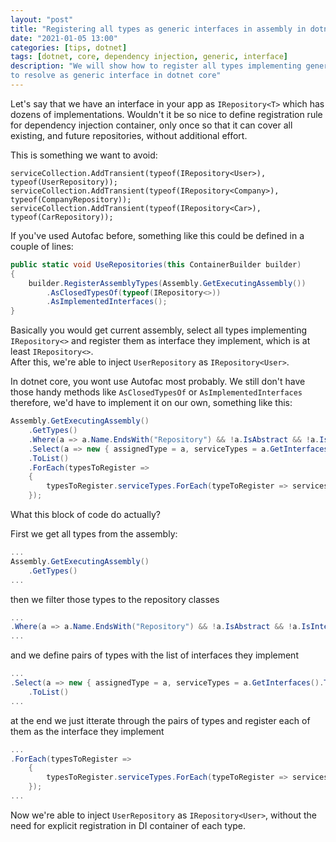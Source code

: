 ```yaml
---
layout: "post"
title: "Registering all types as generic interfaces in assembly in dotnet core"
date: "2021-01-05 13:00"
categories: [tips, dotnet]
tags: [dotnet, core, dependency injection, generic, interface]
description: "We will show how to register all types implementing generic interface, 
to resolve as generic interface in dotnet core"
---
```


Let's say that we have an interface in your app as `IRepository<T>` which has dozens of implementations.
Wouldn't it be so nice to define registration rule for dependency injection container, only once 
so that it can cover all existing, and future repositories, without additional effort.  

This is something we want to avoid:

```
serviceCollection.AddTransient(typeof(IRepository<User>), typeof(UserRepository));
serviceCollection.AddTransient(typeof(IRepository<Company>), typeof(CompanyRepository));
serviceCollection.AddTransient(typeof(IRepository<Car>), typeof(CarRepository));
```

If you've used Autofac before, something like this could be defined in a couple of lines:

```csharp
public static void UseRepositories(this ContainerBuilder builder) 
{
    builder.RegisterAssemblyTypes(Assembly.GetExecutingAssembly())
        .AsClosedTypesOf(typeof(IRepository<>))
        .AsImplementedInterfaces();
}
```
Basically you would get current assembly, select all types implementing `IRepository<>` and register
them as interface they implement, which is at least `IRepository<>`.  
After this, we're able to inject `UserRepository` as `IRepository<User>`.

In dotnet core, you wont use Autofac most probably. We still don't have those handy methods like `AsClosedTypesOf` or `AsImplementedInterfaces`
therefore, we'd have to implement it on our own, something like this:


```csharp
Assembly.GetExecutingAssembly()
    .GetTypes()
    .Where(a => a.Name.EndsWith("Repository") && !a.IsAbstract && !a.IsInterface)
    .Select(a => new { assignedType = a, serviceTypes = a.GetInterfaces().ToList() })
    .ToList()
    .ForEach(typesToRegister =>
    {
        typesToRegister.serviceTypes.ForEach(typeToRegister => services.AddScoped(typeToRegister, typesToRegister.assignedType));
    });
```

What this block of code do actually?

First we get all types from the assembly:

```csharp
...
Assembly.GetExecutingAssembly()
    .GetTypes()
...
```

then we filter those types to the repository classes

```csharp
...
.Where(a => a.Name.EndsWith("Repository") && !a.IsAbstract && !a.IsInterface)
...
```

and we define pairs of types with the list of interfaces they implement

```csharp
...
.Select(a => new { assignedType = a, serviceTypes = a.GetInterfaces().ToList() })
    .ToList()
...
```

at the end we just itterate through the pairs of types and register each of them as the interface they implement

```csharp
...
.ForEach(typesToRegister =>
    {
        typesToRegister.serviceTypes.ForEach(typeToRegister => services.AddScoped(typeToRegister, typesToRegister.assignedType));
    });
...
```

Now we're able to inject `UserRepository` as `IRepository<User>`, without the need for explicit registration in DI container of each type.
